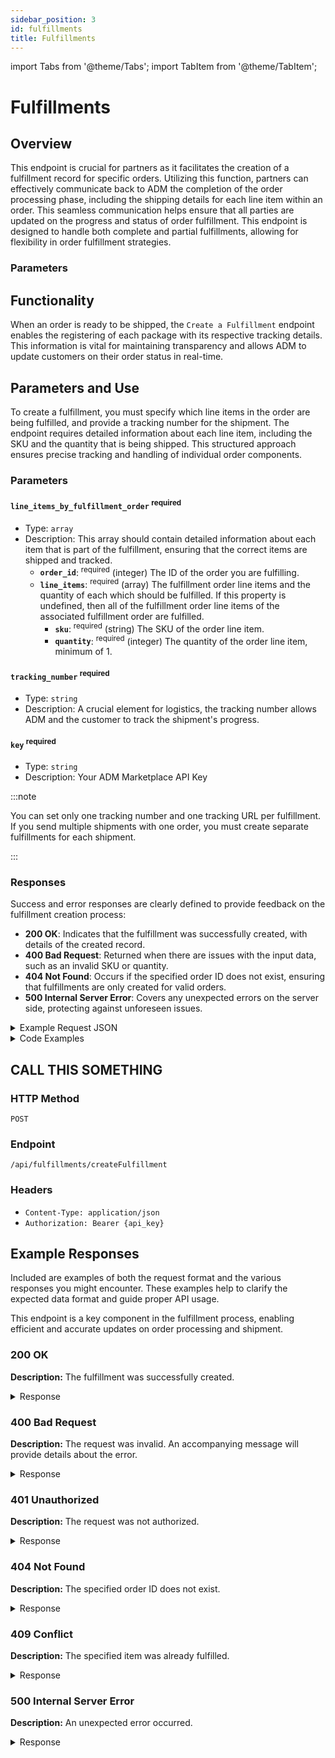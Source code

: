 ```yaml
---
sidebar_position: 3
id: fulfillments
title: Fulfillments 
---
```

import Tabs from '@theme/Tabs';
import TabItem from '@theme/TabItem';

# Fulfillments

## Overview

This endpoint is crucial for partners as it facilitates the creation of a fulfillment record for specific orders. Utilizing this function, partners can effectively communicate back to ADM the completion of the order processing phase, including the shipping details for each line item within an order. This seamless communication helps ensure that all parties are updated on the progress and status of order fulfillment. This endpoint is designed to handle both complete and partial fulfillments, allowing for flexibility in order fulfillment strategies.

### Parameters

## Functionality

When an order is ready to be shipped, the `Create a Fulfillment` endpoint enables the registering of each package with its respective tracking details. This information is vital for maintaining transparency and allows ADM to update customers on their order status in real-time.

## Parameters and Use

To create a fulfillment, you must specify which line items in the order are being fulfilled, and provide a tracking number for the shipment. The endpoint requires detailed information about each line item, including the SKU and the quantity that is being shipped. This structured approach ensures precise tracking and handling of individual order components.

### Parameters

#### `line_items_by_fulfillment_order` <sup class="required">required</sup>
- Type: `array`
- Description: This array should contain detailed information about each item that is part of the fulfillment, ensuring that the correct items are shipped and tracked.
  - **`order_id`**: <sup class="required">required</sup> (integer) The ID of the order you are fulfilling.
  - **`line_items`**: <sup class="required">required</sup> (array) The fulfillment order line items and the quantity of each which should be fulfilled. If this property is undefined, then all of the fulfillment order line items of the associated fulfillment order are fulfilled.
    - **`sku`**: <sup class="required">required</sup> (string) The SKU of the order line item.
    - **`quantity`**: <sup class="required">required</sup> (integer) The quantity of the order line item, minimum of 1.

#### `tracking_number` <sup class="required">required</sup>
- Type: `string`
- Description: A crucial element for logistics, the tracking number allows ADM and the customer to track the shipment's progress.

#### `key` <sup class="required">required</sup>
- Type: `string`
- Description: Your ADM Marketplace API Key

:::note

You can set only one tracking number and one tracking URL per fulfillment. If you send multiple shipments with one order, you must create separate fulfillments for each shipment.

:::

### Responses

Success and error responses are clearly defined to provide feedback on the fulfillment creation process:
- **200 OK**: Indicates that the fulfillment was successfully created, with details of the created record.
- **400 Bad Request**: Returned when there are issues with the input data, such as an invalid SKU or quantity.
- **404 Not Found**: Occurs if the specified order ID does not exist, ensuring that fulfillments are only created for valid orders.
- **500 Internal Server Error**: Covers any unexpected errors on the server side, protecting against unforeseen issues.

<details>
<summary>
Example Request JSON
</summary>

```js
{
    "order_id": 156465,
    "line_items": [
        {
            "sku": "RPBF24-1941",
            "quantity": 1
        },
        {
            "sku": "RPBF24-2211",
            "quantity": 1
        }
    ],
    "tracking_number": "1ZE356F8YW01937117"
}
```

</details>

<details>
<summary>
Code Examples
</summary>
  <Tabs>
  <TabItem value="js" label="JS">
    ```js
    const url = 'https://americandigital.marketing.com/api/fulfillments/createFulfillment';
    let bearerToken = "YOUR_BEARER_TOKEN_HERE"; 
    const data = {
     "order_id": 156465,
     "line_items": [
      {
       "sku": "RPBF24-1941",
       "quantity": 1
      },
      {
       "sku": "RPBF24-2211",
       "quantity": 1
      }
     ],
     "tracking_number": "1ZE356F8YW01937117"
    };

    const options = {
     method: 'POST',
     headers: {
      'Content-Type': 'application/json',
      'Authorization': `Bearer ${bearerToken}` // Use template literal for string formatting
     },
     body: JSON.stringify(data)
    };

    fetch(url, options)
     .then(response => response.json())
     .then(data => console.log('Success:', data))
     .catch((error) => console.error('Error:', error));
    ```
  </TabItem>
  <TabItem value="python" label="Python">
    ```python
    import requests

    url = 'https://americandigital.marketing.com/api/fulfillments/createFulfillment'
    bearer_token = "YOUR_BEARER_TOKEN_HERE" 
    data = {
        "order_id": 156465,
        "line_items": [
            {
                "sku": "RPBF24-1941",
                "quantity": 1
            },
            {
                "sku": "RPBF24-2211",
                "quantity": 1
            }
        ],
        "tracking_number": "1ZE356F8YW01937117"
    }

    headers = {
        'Content-Type': 'application/json',
        'Authorization': f'Bearer {bearer_token}'  # Use f-string for formatting
    }

    response = requests.post(url, json=data, headers=headers)
    print('Status Code:', response.status_code)
    print('Response Body:', response.json())
    ```
  </TabItem>
  <TabItem value="curl" label="curl">
    ```python
    curl -X POST 'https://americandigital.marketing.com/api/fulfillments/createFulfillment' \
    -H 'Content-Type: application/json' \
    -H 'Authorization: Bearer $BEARER_TOKEN' \
    -d '{
        "order_id": 156465,
        "line_items": [
            {
                "sku": "RPBF24-1941",
                "quantity": 1
            },
            {
                "sku": "RPBF24-2211",
                "quantity": 1
            }
        ],
        "tracking_number": "1ZE356F8YW01937117"
    }'
    ```
  </TabItem>
</Tabs>
</details>

## CALL THIS SOMETHING

### HTTP Method
`POST`

### Endpoint
`/api/fulfillments/createFulfillment`

### Headers
- `Content-Type: application/json`
- `Authorization: Bearer {api_key}`


## Example Responses

Included are examples of both the request format and the various responses you might encounter. These examples help to clarify the expected data format and guide proper API usage.

This endpoint is a key component in the fulfillment process, enabling efficient and accurate updates on order processing and shipment.

### 200 OK
**Description:** The fulfillment was successfully created.

<details>
<summary>
Response
</summary>

```js
{
    "line_items": [
        {
            "quantity": 1,
            "sku": "RPBF24-1941"
        }
    ],
    "order_id": 450789469,
    "status": "created",
    "tracking_number": "1ZE356F8YW01937117"
}
```

</details>

### 400 Bad Request
**Description:** The request was invalid. An accompanying message will provide details about the error.

<details>
<summary>
Response
</summary>

```js
{
  "error": "Invalid SKU or Quantity",
  "message": "One or more line items have an invalid SKU or quantity specified."
}
```

</details>

### 401 Unauthorized
**Description:** The request was not authorized.

<details>
<summary>
Response
</summary>

```js
{
  "error": "Unauthorized Request",
  "message": "The key provided is invalid."
}
```

</details>

### 404 Not Found
**Description:** The specified order ID does not exist.

<details>
<summary>
Response
</summary>

```js
{
  "error": "Order Not Found",
  "message": "The order with the specified ID was not found."
}
```

</details>

### 409 Conflict
**Description:** The specified item was already fulfilled.

<details>
<summary>
Response
</summary>

```js
{
  "error": "Item Already Fulfilled",
  "message": "The specified item was already fulfilled."
}
```

</details>

### 500 Internal Server Error
**Description:** An unexpected error occurred.

<details>
<summary>
Response
</summary>

```js
{
  "error": "Server Error",
  "message": "An error occurred on our server. Please try again later."
}
```

</details>
